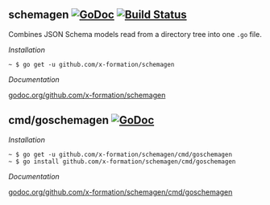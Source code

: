 ## schemagen [![GoDoc](https://godoc.org/github.com/x-formation/schemagen?status.png)](https://godoc.org/github.com/x-formation/schemagen) [![Build Status](https://travis-ci.org/x-formation/schemagen.png?branch=master)](https://travis-ci.org/x-formation/schemagen)

Combines JSON Schema models read from a directory tree into one `.go` file.

*Installation*

```
~ $ go get -u github.com/x-formation/schemagen
```

*Documentation*

[godoc.org/github.com/x-formation/schemagen](https://godoc.org/github.com/x-formation/schemagen)

## cmd/goschemagen [![GoDoc](https://godoc.org/github.com/x-formation/schemagen/cmd/goschemagen?status.png)](https://godoc.org/github.com/x-formation/schemagen/cmd/goschemagen)

*Installation*

```
~ $ go get -u github.com/x-formation/schemagen/cmd/goschemagen
~ $ go install github.com/x-formation/schemagen/cmd/goschemagen
```

*Documentation*

[godoc.org/github.com/x-formation/schemagen/cmd/goschemagen](http://godoc.org/github.com/x-formation/schemagen/cmd/goschemagen)
